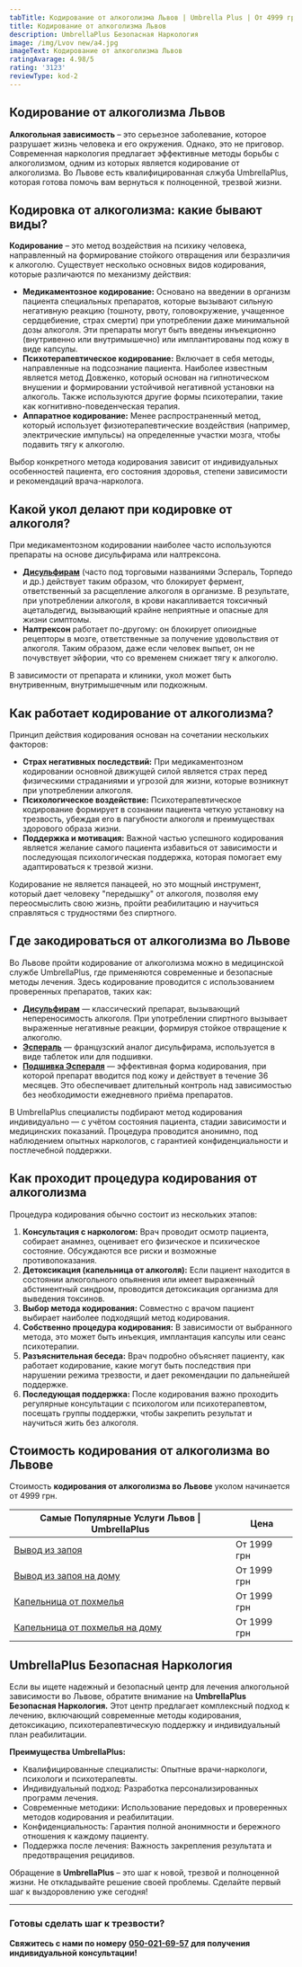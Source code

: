 ```yaml
---
tabTitle: Кодирование от алкоголизма Львов | Umbrella Plus | От 4999 грн
title: Кодирование от алкоголизма Львов
description: UmbrellaPlus Безопасная Наркология
image: /img/Lvov new/а4.jpg
imageText: Кодирование от алкоголизма Львов
ratingAvarage: 4.98/5
rating: '3123'
reviewType: kod-2
---
```


## Кодирование от алкоголизма Львов

**Алкогольная зависимость** – это серьезное заболевание, которое разрушает жизнь человека и его окружения. Однако, это не приговор. Современная наркология предлагает эффективные методы борьбы с алкоголизмом, одним из которых является кодирование от алкоголизма. Во Львове есть квалифицированная слжуба UmbrellaPlus, которая готова помочь вам вернуться к полноценной, трезвой жизни.

## Кодировка от алкоголизма: какие бывают виды?

**Кодирование** – это метод воздействия на психику человека, направленный на формирование стойкого отвращения или безразличия к алкоголю. Существует несколько основных видов кодирования, которые различаются по механизму действия:

* **Медикаментозное кодирование:** Основано на введении в организм пациента специальных препаратов, которые вызывают сильную негативную реакцию (тошноту, рвоту, головокружение, учащенное сердцебиение, страх смерти) при употреблении даже минимальной дозы алкоголя. Эти препараты могут быть введены инъекционно (внутривенно или внутримышечно) или имплантированы под кожу в виде капсулы.
* **Психотерапевтическое кодирование:** Включает в себя методы, направленные на подсознание пациента. Наиболее известным является метод Довженко, который основан на гипнотическом внушении и формировании устойчивой негативной установки на алкоголь. Также используются другие формы психотерапии, такие как когнитивно-поведенческая терапия.
* **Аппаратное кодирование:** Менее распространенный метод, который использует физиотерапевтические воздействия (например, электрические импульсы) на определенные участки мозга, чтобы подавить тягу к алкоголю.

Выбор конкретного метода кодирования зависит от индивидуальных особенностей пациента, его состояния здоровья, степени зависимости и рекомендаций врача-нарколога.

## Какой укол делают при кодировке от алкоголя?

При медикаментозном кодировании наиболее часто используются препараты на основе дисульфирама или налтрексона.

* **[Дисульфирам](https://umbrella-plus.com.ua/lviv/kodirovka-ot-alkogolia-disulfiram-lvov/)** (часто под торговыми названиями Эспераль, Торпедо и др.) действует таким образом, что блокирует фермент, ответственный за расщепление алкоголя в организме. В результате, при употреблении алкоголя, в крови накапливается токсичный ацетальдегид, вызывающий крайне неприятные и опасные для жизни симптомы.
* **Налтрексон** работает по-другому: он блокирует опиоидные рецепторы в мозге, ответственные за получение удовольствия от алкоголя. Таким образом, даже если человек выпьет, он не почувствует эйфории, что со временем снижает тягу к алкоголю.

В зависимости от препарата и клиники, укол может быть внутривенным, внутримышечным или подкожным.

## Как работает кодирование от алкоголизма?

Принцип действия кодирования основан на сочетании нескольких факторов:

* **Страх негативных последствий:** При медикаментозном кодировании основной движущей силой является страх перед физическими страданиями и угрозой для жизни, которые возникнут при употреблении алкоголя.
* **Психологическое воздействие:** Психотерапевтическое кодирование формирует в сознании пациента четкую установку на трезвость, убеждая его в пагубности алкоголя и преимуществах здорового образа жизни.
* **Поддержка и мотивация:** Важной частью успешного кодирования является желание самого пациента избавиться от зависимости и последующая психологическая поддержка, которая помогает ему адаптироваться к трезвой жизни.

Кодирование не является панацеей, но это мощный инструмент, который дает человеку "передышку" от алкоголя, позволяя ему переосмыслить свою жизнь, пройти реабилитацию и научиться справляться с трудностями без спиртного.

## Где закодироваться от алкоголизма во Львове

Во Львове пройти кодирование от алкоголизма можно в медицинской службе UmbrellaPlus, где применяются современные и безопасные методы лечения. Здесь кодирование проводится с использованием проверенных препаратов, таких как:

* **[Дисульфирам](https://umbrella-plus.com.ua/lviv/kodirovka-ot-alkogolia-disulfiram-lvov/)** — классический препарат, вызывающий непереносимость алкоголя. При употреблении спиртного вызывает выраженные негативные реакции, формируя стойкое отвращение к алкоголю.
* **[Эспераль](https://umbrella-plus.com.ua/lviv/kodirovka-ot-alkogolizma-espiarl-lvov/)** — французский аналог дисульфирама, используется в виде таблеток или для подшивки.
* **[Подшивка Эспераля](https://umbrella-plus.com.ua/lviv/podshivka-ot-alkogolia-lvov/)** — эффективная форма кодирования, при которой препарат вводится под кожу и действует в течение 36 месяцев. Это обеспечивает длительный контроль над зависимостью без необходимости ежедневного приёма препаратов.

В UmbrellaPlus специалисты подбирают метод кодирования индивидуально — с учётом состояния пациента, стадии зависимости и медицинских показаний. Процедура проводится анонимно, под наблюдением опытных наркологов, с гарантией конфиденциальности и постлечебной поддержки.

## Как проходит процедура кодирования от алкоголизма

Процедура кодирования обычно состоит из нескольких этапов:

1. **Консультация с наркологом:** Врач проводит осмотр пациента, собирает анамнез, оценивает его физическое и психическое состояние. Обсуждаются все риски и возможные противопоказания.
2. **Детоксикация (капельница от алкоголя):** Если пациент находится в состоянии алкогольного опьянения или имеет выраженный абстинентный синдром, проводится детоксикация организма для выведения токсинов.
3. **Выбор метода кодирования:** Совместно с врачом пациент выбирает наиболее подходящий метод кодирования.
4. **Собственно процедура кодирования:** В зависимости от выбранного метода, это может быть инъекция, имплантация капсулы или сеанс психотерапии.
5. **Разъяснительная беседа:** Врач подробно объясняет пациенту, как работает кодирование, какие могут быть последствия при нарушении режима трезвости, и дает рекомендации по дальнейшей поддержке.
6. **Последующая поддержка:** После кодирования важно проходить регулярные консультации с психологом или психотерапевтом, посещать группы поддержки, чтобы закрепить результат и научиться жить без алкоголя.

## Стоимость кодирования от алкоголизма во Львове

Стоимость **кодирования от алкоголизма во Львове** уколом начинается от 4999 грн.

| Самые Популярные Услуги Львов \| UmbrellaPlus                                                           | Цена        |
| ------------------------------------------------------------------------------------------------------- | ----------- |
| [Вывод из запоя](https://umbrella-plus.com.ua/lviv/vivod-iz-zapoia-lvov/)                               | От 1999 грн |
| [Вывод из запоя на дому](https://umbrella-plus.com.ua/lviv/vivod-iz-zapoia-na-domy-lvov/)               | От 1999 грн |
| [Капельница от похмелья](https://umbrella-plus.com.ua/lviv/kapelnica_ot_alkogola_v-lvov/)               | От 1999 грн |
| [Капельница от похмелья на дому](https://umbrella-plus.com.ua/lviv/kapelnica_ot_alkogola_na-domy-lvov/) | От 1999 грн |

## UmbrellaPlus Безопасная Наркология

Если вы ищете надежный и безопасный центр для лечения алкогольной зависимости во Львове, обратите внимание на **UmbrellaPlus Безопасная Наркология.** Этот центр предлагает комплексный подход к лечению, включающий современные методы кодирования, детоксикацию, психотерапевтическую поддержку и индивидуальный план реабилитации.

**Преимущества UmbrellaPlus:**

* Квалифицированные специалисты: Опытные врачи-наркологи, психологи и психотерапевты.
* Индивидуальный подход: Разработка персонализированных программ лечения.
* Современные методики: Использование передовых и проверенных методов кодирования и реабилитации.
* Конфиденциальность: Гарантия полной анонимности и бережного отношения к каждому пациенту.
* Поддержка после лечения: Важность закрепления результата и предотвращения рецидивов.

Обращение в **UmbrellaPlus** – это шаг к новой, трезвой и полноценной жизни. Не откладывайте решение своей проблемы. Сделайте первый шаг к выздоровлению уже сегодня!

***

### Готовы сделать шаг к трезвости?

**Свяжитесь с нами по номеру** **[050-021-69-57](tel:0500216957)** **для получения индивидуальной консультации!**
